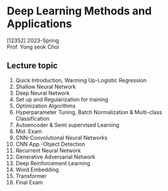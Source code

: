# Deep Learning Methods and Applications

[12352] 2023-Spring  
Prof. Yong seok Choi

## Lecture topic
1. Quick Introduction, Warming Up-Logistic Regression
2. Shallow Neural Network
3. Deep Neural Network
4. Set up and Regularization for training
5. Optimization Algorithms
6. Hyperparameter Tuning, Batch Normalization & Multi-class Classification
7. Autoencoder & Semi supervised Learning
8. Mid. Exam
9. CNN-Convolutional Neural Networks
10. CNN App.-Object Detection
11. Recurrent Neural Network
12. Generative Adversarial Network
13. Deep Reinforcement Learning
14. Word Embedding
15. Transformer
16. Final Exam
